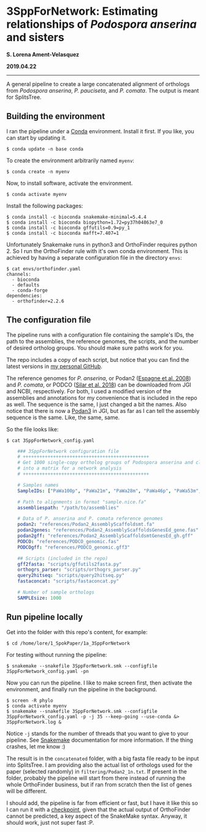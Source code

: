 # 3SppForNetwork: Estimating relationships of *Podospora anserina* and sisters
**S. Lorena Ament-Velasquez**

**2019.04.22**

-----

A general pipeline to create a large concatenated alignment of orthologs from *Podospora anserina*, *P. pauciseta*, and *P. comata*. The output is meant for SplitsTree.

## Building the environment

I ran the pipeline under a [Conda](https://docs.anaconda.com/) environment. Install it first. If you like, you can start by updating it.

    $ conda update -n base conda

To create the environment arbitrarily named `myenv`:

    $ conda create -n myenv

Now, to install software, activate the environment.
    
    $ conda activate myenv

Install the following packages:

    $ conda install -c bioconda snakemake-minimal=5.4.4
    $ conda install -c bioconda biopython=1.72=py37h04863e7_0
    $ conda install -c bioconda gffutils=0.9=py_1
    $ conda install -c bioconda mafft=7.407=1

Unfortunately Snakemake runs in python3 and OrthoFinder requires python 2. So I run the OrthoFinder rule with it's own conda environment. This is achieved by having a separate configuration file in the directory `envs`:

    $ cat envs/orthofinder.yaml
    channels:
      - bioconda
      - defaults
      - conda-forge
    dependencies:
      - orthofinder=2.2.6

## The configuration file

The pipeline runs with a configuration file containing the sample's IDs, the path to the assemblies, the reference genomes, the scripts, and the number of desired ortholog groups. You should make sure paths work for you.

The repo includes a copy of each script, but notice that you can find the latest versions in [my personal GitHub](https://github.com/SLAment/Genomics).

The reference genomes for *P. anserina*, or Podan2 ([Espagne et al. 2008](https://genomebiology.biomedcentral.com/articles/10.1186/gb-2008-9-5-r77)) and *P. comata*, or PODCO ([Silar et al. 2018](https://link.springer.com/article/10.1007/s00438-018-1497-3)) can be downloaded from JGI and NCBI, respectively. For both, I used a modified version of the assemblies and annotations for my convenience that is included in the repo as well. The sequence is the same, I just changed a bit the names. Also notice that there is now a [Podan3](https://genome.jgi.doe.gov/Podan3/Podan3.home.html) in JGI, but as far as I can tell the assembly sequence is the same. Like, the same, same.

So the file looks like: 

    $ cat 3SppForNetwork_config.yaml
```yaml
    ### 3SppForNetwork configuration file
    # ++++++++++++++++++++++++++++++++++++++++++++++
    # Get 1000 single-copy ortholog groups of Podospora anserina and close sisters
    # into a matrix for a network analysis
    # ++++++++++++++++++++++++++++++++++++++++++++++

    # Samples names
    SampleIDs: ["PaWa100p", "PaWa21m", "PaWa28m", "PaWa46p", "PaWa53m", "PaWa58m", "PaWa63p", "PaWa87p", "PaYp", "CBS237.71m", "PaTgp"]

    # Path to alignments in format "sample.nice.fa"
    assembliespath: "/path/to/assemblies"

    # Data of P. anserina and P. comata reference genomes
    podan2: "references/Podan2_AssemblyScaffoldsmt.fa"
    podan2genes: "references/Podan2_AssemblyScaffoldsGenesEd_gene.fas"
    podan2gff: "references/Podan2_AssemblyScaffoldsmtGenesEd_gh.gff"
    PODCO: "references/PODCO_genomic.fas"
    PODCOgff: "references/PODCO_genomic.gff3"

    ## Scripts (included in the repo)
    gff2fasta: "scripts/gffutils2fasta.py"
    orthogrs_parser: "scripts/orthogrs_parser.py"
    query2hitseq: "scripts/query2hitseq.py"
    fastaconcat: "scripts/fastaconcat.py"

    # Number of sample orthologs
    SAMPLEsize: 1000
```

## Run pipeline locally

Get into the folder with this repo's content, for example:

    $ cd /home/lore/1_SpokPaper/1a_3SppForNetwork

For testing without running the pipeline:

    $ snakemake --snakefile 3SppForNetwork.smk --configfile 3SppForNetwork_config.yaml -pn

Now you can run the pipeline. I like to make screen first, then activate the environment, and finally run the pipeline in the background.

    $ screen -R phylo
    $ conda activate myenv
    $ snakemake --snakefile 3SppForNetwork.smk --configfile 3SppForNetwork_config.yaml -p -j 35 --keep-going --use-conda &> 3SppForNetwork.log &

Notice `-j` stands for the number of threads that you want to give to your pipeline. See [Snakemake](https://snakemake.readthedocs.io/en/stable/) documentation for more information. If the thing crashes, let me know :)

The result is in the `concatenated` folder, with a big fasta file ready to be input into SplitsTree. I am providing also the actual list of orthologs used for the paper (selected randomly) in `filtering/Podan2_1n.txt`. If present in the folder, probably the pipeline will start from there instead of running the whole OrthoFinder business, but if ran from scratch then the list of genes will be different.

I should add, the pipeline is far from efficient or fast, but I have it like this so I can run it with a [checkpoint](https://snakemake.readthedocs.io/en/stable/snakefiles/rules.html?fbclid=IwAR1v29DPDpWqve6yRlnc5vob2uIsxCfZt-NSjxfTtbaOZa4TFRuuqn8VbEk#data-dependent-conditional-execution), given that the actual output of OrthoFinder cannot be predicted, a key aspect of the SnakeMake syntax. Anyway, it should work, just not super fast :P.
